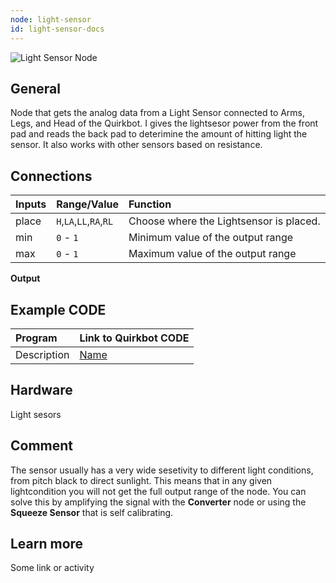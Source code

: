 ```yaml
---
node: light-sensor
id: light-sensor-docs
---
```


![Light Sensor Node]


## General
Node that gets the analog data from a Light Sensor connected to Arms, Legs, and Head of the Quirkbot. I gives the lightsesor power from the front pad and reads the back pad to deterimine the amount of hitting light the sensor. It also works with other sensors based on resistance.


## Connections

Inputs     | Range/Value             | Function
:----------|:------------------------|:--------
place      | `H`,`LA`,`LL`,`RA`,`RL` | Choose where the Lightsensor is placed.
min        | `0` - `1`               | Minimum value of the output range
max        | `0` - `1`               | Maximum value of the output range

**Output**

## Example CODE

Program | Link to Quirkbot CODE
:-------|:---------------------
Description | [Name](http://code.quirkbot.com/program/5655f35bd66de10100d133a9 "Go to Quirkbot CODE")

## Hardware
Light sesors

## Comment
The sensor usually has a very wide sesetivity to different light conditions, from pitch black to direct sunlight. This means that in any given lightcondition you will not get the full output range of the node. You can solve this by amplifying the signal with the **Converter** node or using the **Squeeze Sensor** that is self calibrating.

## Learn more
Some link or activity

[Light Sensor Node]: {{r_base_url}}/content-assets/documentation/nodes/LightSensor.png
